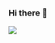 ### Hi there 👋



<a href="https://github.com/diogovsmartins" alt="github" targe="_blank">

<img style="min-height:100px" src="https://img.shields.io/badge/GitHub-000000?&style=flat-square&logo=GitHub&logoColor=red">

</a>

